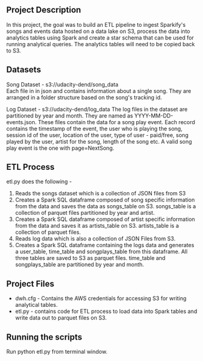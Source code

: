 ## Project Description

In this project, the goal was to build an ETL pipeline to ingest Sparkify's songs and events data hosted on a data lake on S3, process the data into analytics tables using Spark and create a star schema that can be used for running analytical queries. The analytics  tables will need to be copied back to S3.  

## Datasets

Song Dataset - s3://udacity-dend/song_data  
Each file in in json and contains information about a single song. They are arranged in a folder structure based on the song's tracking id.

Log Dataset - s3://udacity-dend/log_data
The log files in the dataset are partitioned by year and month. They are named as YYYY-MM-DD-events.json. These files contain the data for a song play event. Each record contains the timestamp of the event, the user who is playing the song, session id of the user, location of the user, type of user - paid/free,  song played by the user, artist for the song, length of the song etc. A valid song play event is the one with page=NextSong.

## ETL Process

etl.py does the following -
1. Reads the songs dataset which is a collection of JSON files from S3
2. Creates a Spark SQL dataframe composed of song specific information from the data and saves the data as songs_table on S3. songs_table is a collection of parquet files partitioned by year and artist.  
3. Creates a Spark SQL dataframe composed of artist specific information from the data and saves it as artists_table on S3. artists_table is a collection of parquet files.  
4. Reads log data which is also a collection of JSON Files from S3.
5. Creates a Spark SQL dataframe containing the logs data and generates a user_table, time_table and songplays_table from this dataframe. All three tables are saved to S3 as parquet files. time_table and songplays_table are partitioned by year and month.   

## Project Files

-   dwh.cfg - Contains the AWS credentials for accessing S3 for writing analytical tables.
-   etl.py - contains code for ETL process to load data into Spark tables and write data out to parquet files on S3.

## Running the scripts
Run python etl.py from terminal window.
